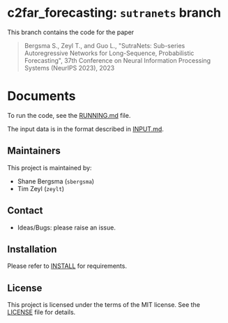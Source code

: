 # c2far_forecasting: `sutranets` branch

This branch contains the code for the paper

> Bergsma S., Zeyl T., and Guo L., "SutraNets: Sub-series Autoregressive Networks for Long-Sequence, Probabilistic Forecasting", 37th Conference on Neural Information Processing Systems (NeurIPS 2023), 2023

# Documents

To run the code, see the [RUNNING.md](RUNNING.md) file.

The input data is in the format described in [INPUT.md](INPUT.md).

## Maintainers

This project is maintained by:

* Shane Bergsma (`sbergsma`)
* Tim Zeyl (`zeylt`)

## Contact

* Ideas/Bugs: please raise an issue.

## Installation

Please refer to [INSTALL](INSTALL.md) for requirements.

## License

This project is licensed under the terms of the MIT license. See the [LICENSE](LICENSE) file for details.
